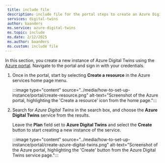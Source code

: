 ```yaml
---
 title: include file
 description: include file for the portal steps to create an Azure Digital Twins instance
 services: digital-twins
 author: baanders
 ms.service: azure-digital-twins
 ms.topic: include
 ms.date: 2/12/2025
 ms.author: baanders
 ms.custom: include file
---
```


In this section, you create a new instance of Azure Digital Twins using the [Azure portal](https://portal.azure.com/). Navigate to the portal and sign in with your credentials.

1. Once in the portal, start by selecting **Create a resource** in the Azure services home page menu.

    :::image type="content" source="../media/how-to-set-up-instance/portal/create-resource.png" alt-text="Screenshot of the Azure portal, highlighting the 'Create a resource' icon from the home page.":::

2. Search for *Azure Digital Twins* in the search box, and choose the **Azure Digital Twins** service from the results. 
    
    Leave the **Plan** field set to **Azure Digital Twins** and select the **Create** button to start creating a new instance of the service.

    :::image type="content" source="../media/how-to-set-up-instance/portal/create-azure-digital-twins.png" alt-text="Screenshot of the Azure portal, highlighting the 'Create' button from the Azure Digital Twins service page.":::